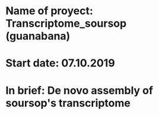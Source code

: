 # Name of proyect: Transcriptome_soursop (guanabana)
# Start date: 07.10.2019
# In brief: De novo assembly of soursop's transcriptome
